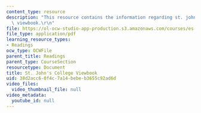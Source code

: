 ```yaml
---
content_type: resource
description: "This resource contains the information regarding st. john's college\
  \ viewbook.\r\n"
file: https://ol-ocw-studio-app-production.s3.amazonaws.com/courses/es-291-learning-seminar-experiments-in-education-spring-2003/38d2acc60f4c7a14bebeb3655c92ad6d_MITES_291S03_st_johns.pdf
file_type: application/pdf
learning_resource_types:
- Readings
ocw_type: OCWFile
parent_title: Readings
parent_type: CourseSection
resourcetype: Document
title: St. John's College Viewbook
uid: 38d2acc6-0f4c-7a14-bebe-b3655c92ad6d
video_files:
  video_thumbnail_file: null
video_metadata:
  youtube_id: null
---
```

